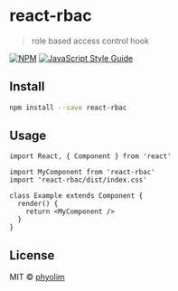 # react-rbac

> role based access control hook

[![NPM](https://img.shields.io/npm/v/react-rbac.svg)](https://www.npmjs.com/package/react-rbac) [![JavaScript Style Guide](https://img.shields.io/badge/code_style-standard-brightgreen.svg)](https://standardjs.com)

## Install

```bash
npm install --save react-rbac
```

## Usage

```tsx
import React, { Component } from 'react'

import MyComponent from 'react-rbac'
import 'react-rbac/dist/index.css'

class Example extends Component {
  render() {
    return <MyComponent />
  }
}
```

## License

MIT © [phyolim](https://github.com/phyolim)
